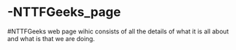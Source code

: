# -NTTFGeeks_page

#NTTFGeeks web page wihic consists of all the details of what it is all about and what is that we are doing.
